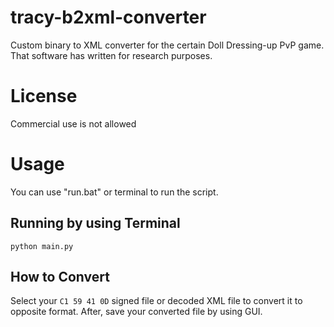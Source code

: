 # tracy-b2xml-converter
Custom binary to XML converter for the certain Doll Dressing-up PvP game. That software has written for research purposes.

# License
Commercial use is not allowed

# Usage
You can use "run.bat" or terminal to run the script.

## Running by using Terminal
```
python main.py
```

## How to Convert
Select your `C1 59 41 0D` signed file or decoded XML file to convert it to opposite format. After, save your converted file by using GUI.
